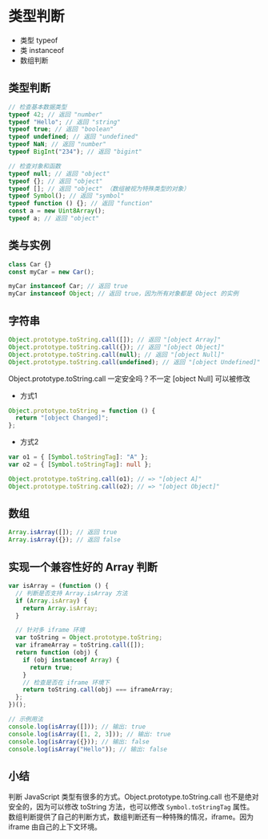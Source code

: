 # 类型判断

- 类型 typeof
- 类 instanceof
- 数组判断

## 类型判断

```ts
// 检查基本数据类型
typeof 42; // 返回 "number"
typeof "Hello"; // 返回 "string"
typeof true; // 返回 "boolean"
typeof undefined; // 返回 "undefined"
typeof NaN; // 返回 "number"
typeof BigInt("234"); // 返回 "bigint"

// 检查对象和函数
typeof null; // 返回 "object"
typeof {}; // 返回 "object"
typeof []; // 返回 "object" （数组被视为特殊类型的对象）
typeof Symbol(); // 返回 "symbol"
typeof function () {}; // 返回 "function"
const a = new Uint8Array();
typeof a; // 返回 "object"
```

## 类与实例

```ts
class Car {}
const myCar = new Car();

myCar instanceof Car; // 返回 true
myCar instanceof Object; // 返回 true，因为所有对象都是 Object 的实例
```

## 字符串

```ts
Object.prototype.toString.call([]); // 返回 "[object Array]"
Object.prototype.toString.call({}); // 返回 "[object Object]"
Object.prototype.toString.call(null); // 返回 "[object Null]"
Object.prototype.toString.call(undefined); // 返回 "[object Undefined]"
```

Object.prototype.toString.call 一定安全吗？不一定 [object Null] 可以被修改

- 方式1

```ts
Object.prototype.toString = function () {
  return "[object Changed]";
};
```

- 方式2

```ts
var o1 = { [Symbol.toStringTag]: "A" };
var o2 = { [Symbol.toStringTag]: null };

Object.prototype.toString.call(o1); // => "[object A]"
Object.prototype.toString.call(o2); // => "[object Object]"
```

## 数组

```ts
Array.isArray([]); // 返回 true
Array.isArray({}); // 返回 false
```

## 实现一个兼容性好的 Array 判断

```ts
var isArray = (function () {
  // 判断是否支持 Array.isArray 方法
  if (Array.isArray) {
    return Array.isArray;
  }

  // 针对多 iframe 环境
  var toString = Object.prototype.toString;
  var iframeArray = toString.call([]);
  return function (obj) {
    if (obj instanceof Array) {
      return true;
    }
    // 检查是否在 iframe 环境下
    return toString.call(obj) === iframeArray;
  };
})();

// 示例用法
console.log(isArray([])); // 输出: true
console.log(isArray([1, 2, 3])); // 输出: true
console.log(isArray({})); // 输出: false
console.log(isArray("Hello")); // 输出: false
```

## 小结

判断 JavaScript 类型有很多的方式。Object.prototype.toString.call 也不是绝对安全的，因为可以修改 toString 方法，也可以修改 `Symbol.toStringTag` 属性。数组判断提供了自己的判断方式，数组判断还有一种特殊的情况，iframe。因为 iframe 由自己的上下文环境。
